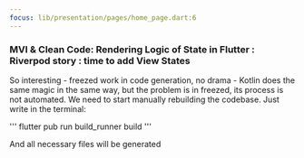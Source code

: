 ```yaml
---
focus: lib/presentation/pages/home_page.dart:6
---
```


### MVI & Clean Code: Rendering Logic of State in Flutter : Riverpod story : time to add View States

So interesting - freezed work in code generation, no drama - Kotlin does the same magic in the same way, but the problem is in freezed, its process is not automated.
We need to start manually rebuilding the codebase. Just write in the terminal:

'''
flutter pub run build_runner build
'''

And all necessary files will be generated